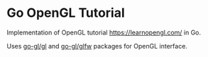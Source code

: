 # Go OpenGL Tutorial

Implementation of OpenGL tutorial https://learnopengl.com/ in Go.

Uses [go-gl/gl](https://github.com/go-gl/gl) and [go-gl/glfw](github.com/go-gl/glfw) packages for OpenGL interface.
